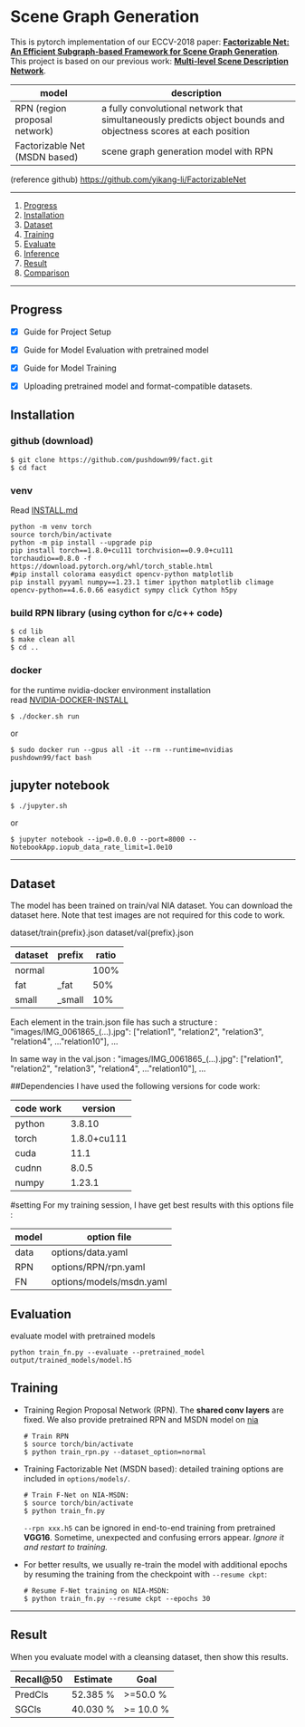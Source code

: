 # Scene Graph Generation

This is pytorch implementation of our ECCV-2018 paper: [**Factorizable Net: An Efficient Subgraph-based Framework for Scene Graph Generation**](http://cvboy.com/publication/eccv2018_fnet/). <br> This project is based on our previous work: [**Multi-level Scene Description Network**](https://github.com/yikang-li/MSDN).


model|description
---|---
RPN (region proposal network)| a fully convolutional network that simultaneously predicts object bounds and objectness scores at each position
Factorizable Net (MSDN based)|scene graph generation model with RPN

(reference github) https://github.com/yikang-li/FactorizableNet

---
1. [Progress](#Progress)
2. [Installation](#Installation)
3. [Dataset](#Dataset) 
4. [Training](#Training)
5. [Evaluate](#Evaluate)
6. [Inference](#Inference)
7. [Result](#Result)
8. [Comparison](#Comparison)
---
 
## Progress
- [x] Guide for Project Setup
- [x] Guide for Model Evaluation with pretrained model
- [x] Guide for Model Training
- [x] Uploading pretrained model and format-compatible datasets.


## Installation
### github (download)
~~~console
$ git clone https://github.com/pushdown99/fact.git
$ cd fact
~~~

### venv 

Read [INSTALL.md](INSTALL.md)

~~~console
python -m venv torch
source torch/bin/activate
python -m pip install --upgrade pip
pip install torch==1.8.0+cu111 torchvision==0.9.0+cu111 torchaudio==0.8.0 -f https://download.pytorch.org/whl/torch_stable.html
#pip install colorama easydict opencv-python matplotlib
pip install pyyaml numpy==1.23.1 timer ipython matplotlib climage opencv-python==4.6.0.66 easydict sympy click Cython h5py
~~~

### build RPN library (using cython for c/c++ code)

~~~cosole
$ cd lib
$ make clean all
$ cd ..
~~~

### docker

for the runtime nvidia-docker environment installation <br>
read [NVIDIA-DOCKER-INSTALL](NVIDIA-DOCKER-INSTALL.md)
~~~console
$ ./docker.sh run
~~~
or 
~~~console
$ sudo docker run --gpus all -it --rm --runtime=nvidias pushdown99/fact bash
~~~

## jupyter notebook

~~~console
$ ./jupyter.sh
~~~
or
~~~console
$ jupyter notebook --ip=0.0.0.0 --port=8000 --NotebookApp.iopub_data_rate_limit=1.0e10
~~~
---

## Dataset
The model has been trained on train/val NIA dataset. You can download the dataset here. Note that test images are not required for this code to work.

dataset/train{prefix}.json
dataset/val{prefix}.json

dataset|prefix|ratio
---|---|---
normal||100%
fat|_fat|50%
small|_small|10%

Each element in the train.json file has such a structure :
"images/IMG_0061865_(...).jpg": ["relation1", "relation2", "relation3", "relation4", ..."relation10"], ...

In same way in the val.json :
"images/IMG_0061865_(...).jpg": ["relation1", "relation2", "relation3", "relation4", ..."relation10"], ...

##Dependencies
I have used the following versions for code work:

code work|version
---|---
python|3.8.10
torch|1.8.0+cu111
cuda|11.1
cudnn|8.0.5
numpy|1.23.1

#setting
For my training session, I have get best results with this options file :

model|option file
---|---
data| options/data.yaml
RPN|options/RPN/rpn.yaml
FN|options/models/msdn.yaml

## Evaluation
evaluate model with pretrained models

~~~console
python train_fn.py --evaluate --pretrained_model output/trained_models/model.h5
~~~

## Training
- Training Region Proposal Network (RPN). The **shared conv layers** are fixed. We also provide pretrained RPN and MSDN model on [nia](https://drive.google.com/drive/folders/1bdxKKJ9-53b7-Qp9ykX89zmKk55vSdAd?usp=sharing)
	
	~~~console
	# Train RPN 
	$ source torch/bin/activate
	$ python train_rpn.py --dataset_option=normal 
	~~~

- Training Factorizable Net (MSDN based): detailed training options are included in ```options/models/```.

	~~~console
	# Train F-Net on NIA-MSDN:
	$ source torch/bin/activate
	$ python train_fn.py
	~~~
	
	```--rpn xxx.h5``` can be ignored in end-to-end training from pretrained **VGG16**. Sometime, unexpected and confusing errors appear. *Ignore it and restart to training.*
	
- For better results, we usually re-train the model with additional epochs by resuming the training from the checkpoint with ```--resume ckpt```:

	~~~console
	# Resume F-Net training on NIA-MSDN:
	$ python train_fn.py --resume ckpt --epochs 30
	~~~


---
## Result
When you evaluate model with a cleansing dataset,
then show this results.

Recall@50|Estimate|Goal
---|---|---
PredCls|52.385 %|>=50.0 %
SGCls|40.030 %|>= 10.0 %

